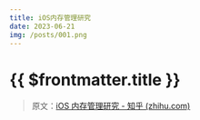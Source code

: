 ```yaml
---
title: iOS内存管理研究
date: 2023-06-21
img: /posts/001.png
---
```


# {{ $frontmatter.title }} <Badge type="tip" :text="String($frontmatter.date).slice(0,10)" />


> 原文：[iOS 内存管理研究 - 知乎 (zhihu.com)](https://zhuanlan.zhihu.com/p/49829766)

